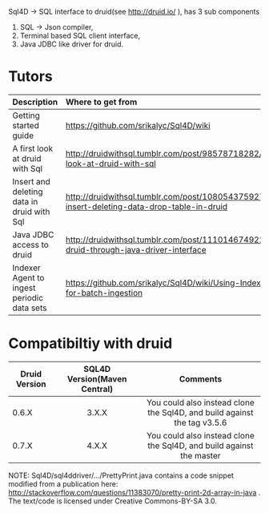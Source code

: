 Sql4D -> SQL interface to druid(see http://druid.io/ ), has 3 sub components

1) SQL -> Json compiler,
2) Terminal based SQL client interface,
3) Java JDBC like driver for druid.

Tutors
===========
| Description             | Where to get from      | 
| --------------------------------- |:-------------| 
| Getting started guide         | https://github.com/srikalyc/Sql4D/wiki         |
| A first look at druid with Sql         | http://druidwithsql.tumblr.com/post/98578718282/a-first-look-at-druid-with-sql  |
| Insert and deleting data in druid with Sql         | http://druidwithsql.tumblr.com/post/108054375927/simple-insert-deleting-data-drop-table-in-druid |
| Java JDBC access to druid         | http://druidwithsql.tumblr.com/post/111014674922/accessing-druid-through-java-driver-interface |
| Indexer Agent to ingest periodic data sets        | https://github.com/srikalyc/Sql4D/wiki/Using-Indexer-Agent-for-batch-ingestion |


Compatibiltiy with druid
=========================
| Druid Version        | SQL4D Version(Maven Central)      | Comments      |
| ------------- |:-------------:| :-------------:| 
| 0.6.X         | 3.X.X         | You could also instead clone the Sql4D, and build against the tag v3.5.6 |
| 0.7.X         | 4.X.X         | You could also instead clone the Sql4D, and build against the master |

  

NOTE: Sql4D/sql4ddriver/.../PrettyPrint.java contains a code snippet modified from a publication here: http://stackoverflow.com/questions/11383070/pretty-print-2d-array-in-java . The
 text/code is licensed under Creative Commons-BY-SA 3.0.

